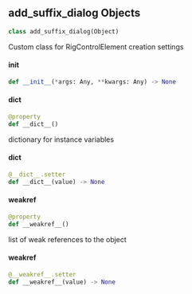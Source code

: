 ## add_suffix_dialog Objects

```python
class add_suffix_dialog(Object)
```

Custom class for RigControlElement creation settings

<a id="unreal.add_suffix_dialog.__init__"></a>

#### __init__

```python
def __init__(*args: Any, **kwargs: Any) -> None
```

<a id="unreal.add_suffix_dialog.__dict__"></a>

#### __dict__

```python
@property
def __dict__()
```

dictionary for instance variables

<a id="unreal.add_suffix_dialog.__dict__"></a>

#### __dict__

```python
@__dict__.setter
def __dict__(value) -> None
```

<a id="unreal.add_suffix_dialog.__weakref__"></a>

#### __weakref__

```python
@property
def __weakref__()
```

list of weak references to the object

<a id="unreal.add_suffix_dialog.__weakref__"></a>

#### __weakref__

```python
@__weakref__.setter
def __weakref__(value) -> None
```

<a id="unreal.add_suffix_entry"></a>